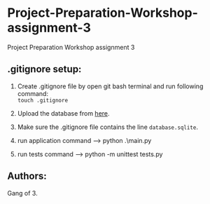 # Project-Preparation-Workshop-assignment-3

Project Preparation Workshop assignment 3

## .gitignore setup:

1. Create .gitignore file by open git bash terminal and run following command: \
   `touch .gitignore`

2. Upload the database from [here](https://www.kaggle.com/datasets/hugomathien/soccer?resource=download).

3. Make sure the .gitignore file contains the line `database.sqlite`.

4. run application command --> python .\main.py

5. run tests command --> python -m unittest tests.py

## Authors:

Gang of 3.
